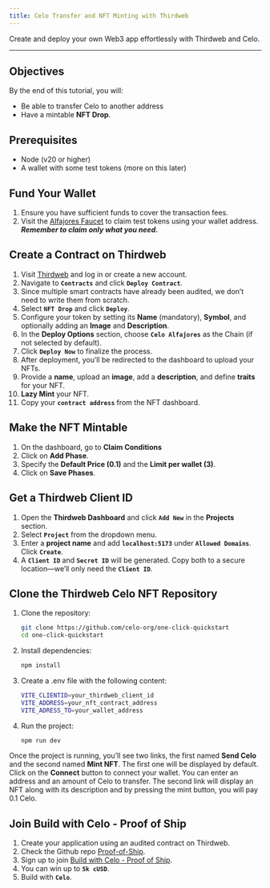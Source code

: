 ```yaml
---
title: Celo Transfer and NFT Minting with Thirdweb
---
```


Create and deploy your own Web3 app effortlessly with Thirdweb and Celo. 

---

## Objectives

By the end of this tutorial, you will:

* Be able to transfer Celo to another address
* Have a mintable **NFT Drop**.

## Prerequisites

* Node (v20 or higher)
* A wallet with some test tokens (more on this later)

## Fund Your Wallet  

1. Ensure you have sufficient funds to cover the transaction fees.  
2. Visit the [Alfajores Faucet](https://faucet.celo.org/alfajores) to claim test tokens using your wallet address. ***Remember to claim only what you need.***

## Create a Contract on Thirdweb

1. Visit [Thirdweb](https://thirdweb.com/login) and log in or create a new account.  
2. Navigate to **`Contracts`** and click **`Deploy Contract`**.  
3. Since multiple smart contracts have already been audited, we don’t need to write them from scratch.  
4. Select **`NFT Drop`** and click **`Deploy`**.  
5. Configure your token by setting its **Name** (mandatory), **Symbol**, and optionally adding an **Image** and **Description**.  
6. In the **Deploy Options** section, choose **`Celo Alfajores`** as the Chain (if not selected by default).  
7. Click **`Deploy Now`** to finalize the process.  
8. After deployment, you’ll be redirected to the dashboard to upload your NFTs.  
9. Provide a **name**, upload an **image**, add a **description**, and define **traits** for your NFT.  
10. **Lazy Mint** your NFT.  
11. Copy your **`contract address`** from the NFT dashboard.  

## Make the NFT Mintable

1. On the dashboard, go to **Claim Conditions**
2. Click on **Add Phase**.
2. Specify the **Default Price (0.1)** and the **Limit per wallet (3)**.
3. Click on **Save Phases**.

## Get a Thirdweb Client ID  

1. Open the **Thirdweb Dashboard** and click **`Add New`** in the **Projects** section.  
2. Select **`Project`** from the dropdown menu.  
3. Enter a **project name** and add **`localhost:5173`** under **`Allowed Domains`**. Click **`Create`**.  
4. A **`Client ID`** and **`Secret ID`** will be generated. Copy both to a secure location—we’ll only need the **`Client ID`**.  

## Clone the Thirdweb Celo NFT Repository  

1. Clone the repository: 
 
   ```sh
   git clone https://github.com/celo-org/one-click-quickstart
   cd one-click-quickstart
   ```
   
2. Install dependencies:


	```sh
	npm install
	```
	
3. Create a .env file with the following content:


	```sh
	VITE_CLIENTID=your_thirdweb_client_id
	VITE_ADDRESS=your_nft_contract_address
	VITE_ADRESS_TO=your_wallet_address
	```	
	
4. Run the project:


	```sh
   npm run dev
	```
	
Once the project is running, you’ll see two links, the first named **Send Celo** and the second named **Mint NFT**. 
The first one will be displayed by default. Click on the **Connect** button to connect your wallet. You can enter an 
address and an amount of Celo to transfer. The second link will display an NFT along with its description and by pressing
the mint button, you will pay 0.1 Celo.

## Join Build with Celo - Proof of Ship

1. Create your application using an audited contract on Thirdweb.
2. Check the Github repo [Proof-of-Ship](https://github.com/celo-org/Proof-of-Ship?tab=readme-ov-file).
3. Sign up to join [Build with Celo - Proof of Ship](https://celo.lemonade.social/e/4JkhOXcD).
4. You can win up to **`5k cUSD`**.
5. Build with **`Celo`**.
